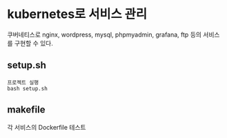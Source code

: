 # kubernetes로 서비스 관리  
쿠버네티스로 nginx, wordpress, mysql, phpmyadmin, grafana, ftp 등의 서비스를 구현할 수 있다.  


## setup.sh  

    프로젝트 실행    
    bash setup.sh  

## makefile  
각 서비스의 Dockerfile 테스트  
